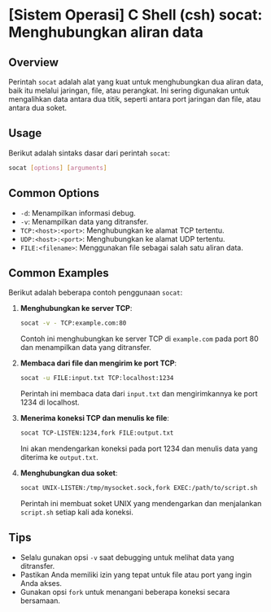 # [Sistem Operasi] C Shell (csh) socat: Menghubungkan aliran data

## Overview
Perintah `socat` adalah alat yang kuat untuk menghubungkan dua aliran data, baik itu melalui jaringan, file, atau perangkat. Ini sering digunakan untuk mengalihkan data antara dua titik, seperti antara port jaringan dan file, atau antara dua soket.

## Usage
Berikut adalah sintaks dasar dari perintah `socat`:

```bash
socat [options] [arguments]
```

## Common Options
- `-d`: Menampilkan informasi debug.
- `-v`: Menampilkan data yang ditransfer.
- `TCP:<host>:<port>`: Menghubungkan ke alamat TCP tertentu.
- `UDP:<host>:<port>`: Menghubungkan ke alamat UDP tertentu.
- `FILE:<filename>`: Menggunakan file sebagai salah satu aliran data.

## Common Examples
Berikut adalah beberapa contoh penggunaan `socat`:

1. **Menghubungkan ke server TCP**:
   ```bash
   socat -v - TCP:example.com:80
   ```
   Contoh ini menghubungkan ke server TCP di `example.com` pada port 80 dan menampilkan data yang ditransfer.

2. **Membaca dari file dan mengirim ke port TCP**:
   ```bash
   socat -u FILE:input.txt TCP:localhost:1234
   ```
   Perintah ini membaca data dari `input.txt` dan mengirimkannya ke port 1234 di localhost.

3. **Menerima koneksi TCP dan menulis ke file**:
   ```bash
   socat TCP-LISTEN:1234,fork FILE:output.txt
   ```
   Ini akan mendengarkan koneksi pada port 1234 dan menulis data yang diterima ke `output.txt`.

4. **Menghubungkan dua soket**:
   ```bash
   socat UNIX-LISTEN:/tmp/mysocket.sock,fork EXEC:/path/to/script.sh
   ```
   Perintah ini membuat soket UNIX yang mendengarkan dan menjalankan `script.sh` setiap kali ada koneksi.

## Tips
- Selalu gunakan opsi `-v` saat debugging untuk melihat data yang ditransfer.
- Pastikan Anda memiliki izin yang tepat untuk file atau port yang ingin Anda akses.
- Gunakan opsi `fork` untuk menangani beberapa koneksi secara bersamaan.